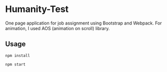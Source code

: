 # Humanity-Test

One page application for job assignment using Bootstrap and Webpack. For animation, I used AOS (animation on scroll) library.

## Usage
```
npm install

npm start
```
